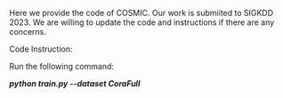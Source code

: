 Here we provide the code of COSMIC. Our work is submiited to SIGKDD 2023. We are willing to update the code and instructions if there are any concerns.

Code Instruction:

Run the following command:

***python train.py --dataset CoraFull***


